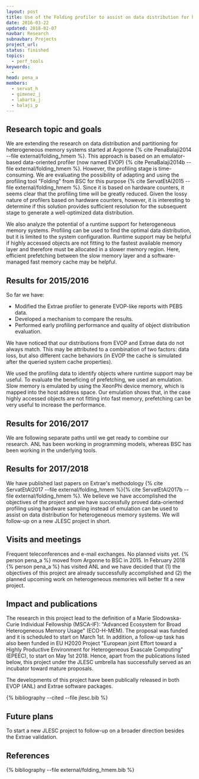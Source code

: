 ```yaml
---
layout: post
title: Use of the Folding profiler to assist on data distribution for heterogeneous memory systems
date: 2016-03-22
updated: 2018-02-07
navbar: Research
subnavbar: Projects
project_url:
status: finished
topics:
  - perf_tools
keywords:
  -
head: pena_a
members:
  - servat_h
  - gimenez_j
  - labarta_j
  - balaji_p
---
```


## Research topic and goals
We are extending the research on data distribution and partitioning for heterogeneous memory systems started at Argonne {% cite PenaBalaji2014 --file external/folding_hmem %}. This approach is based on an emulator-based data-oriented profiler (now named EVOP) {% cite PenaBalaji2014b --file external/folding_hmem %}. However, the profiling stage is time-consuming. We are evaluating the possibility of adapting and using the profiling tool "Folding" from BSC for this purpose {% cite ServatEtAl2015 --file external/folding_hmem %}. Since it is based on hardware counters, it seems clear that the profiling time will be greatly reduced. Given the lossy nature of profilers based on hardware counters, however, it is interesting to determine if this solution provides sufficient resolution for the subsequent stage to generate a well-optimized data distribution.

We also analyze the potential of a runtime support for heterogeneous memory systems. Profiling can be used to find the optimal data distribution, but it is limited to the system configuration.  Runtime support may be helpful if highly accessed objects are not fitting to the fastest available memory layer and therefore must be allocated in a slower memory region.  Here, efficient prefetching between the slow memory layer and a software-managed fast memory cache may be helpful.

## Results for 2015/2016
So far we have:

* Modified the Extrae profiler to generate EVOP-like reports with PEBS data.
* Developed a mechanism to compare the results.
* Performed early profiling performance and quality of object distribution evaluation.

We have noticed that our distributions from EVOP and Extrae data do not always match. This may be attributed to a combination of two factors: data loss, but also different cache behaviors (in EVOP the cache is simulated after the queried system cache properties).

We used the profiling data to identify objects where runtime support may be useful. To evaluate the beneficing of prefetching, we used an emulation. Slow memory is emulated by using the XeonPhi device memory, which is mapped into the host address space.
Our emulation shows that, in the case highly accessed objects are not fitting into fast memory, prefetching can be very useful to increase the performance.


## Results for 2016/2017
We are following separate paths until we get ready to combine our research. ANL has been working in programming models, whereas BSC has been working in the underlying tools.

## Results for 2017/2018
We have published last papers on Extrae's methodology {% cite ServatEtAl2017 --file external/folding_hmem %}{% cite ServatEtAl2017b --file external/folding_hmem %}. We believe we have accomplished the objectives of the project and we have successfully proved data-oriented profiling using hardware sampling instead of emulation can be used to assist on data distribution for heterogeneous memory systems. We will follow-up on a new JLESC project in short.

## Visits and meetings
Frequent teleconferences and e-mail exchanges. No planned visits yet. {% person pena_a %} moved from Argonne to BSC in 2015.
In February 2018 {% person pena_a %} has visited ANL and we have decided that (1) the objectives of this project are already successfully accomplished and (2) the planned upcoming work on heterogeneous memories will better fit a new project.

## Impact and publications
The research in this project lead to the definition of a Marie Slodowska-Curie Individual Fellowship (MSCA-IF): "Advanced Ecosystem for Broad Heterogeneous Memory Usage" (ECO-H-MEM). The proposal was funded and it is scheduled to start on March 1st. In addition, a follow-up task has also been funded in EU H2020 Project "European joint Effort toward a Highly Productive Environment for Heterogeneous Exascale Computing" (EPEEC), to start on May 1st 2018. Hence, apart from the publications listed below, this project under the JLESC umbrella has successfully served as an incubator toward mature proposals.

The developments of this project have been publically released in both EVOP (ANL) and Extrae software packages.

{% bibliography --cited --file jlesc.bib %}

## Future plans
To start a new JLESC project to follow-up on a broader direction besides the Extrae validation.

## References

{% bibliography --file external/folding_hmem.bib %}
